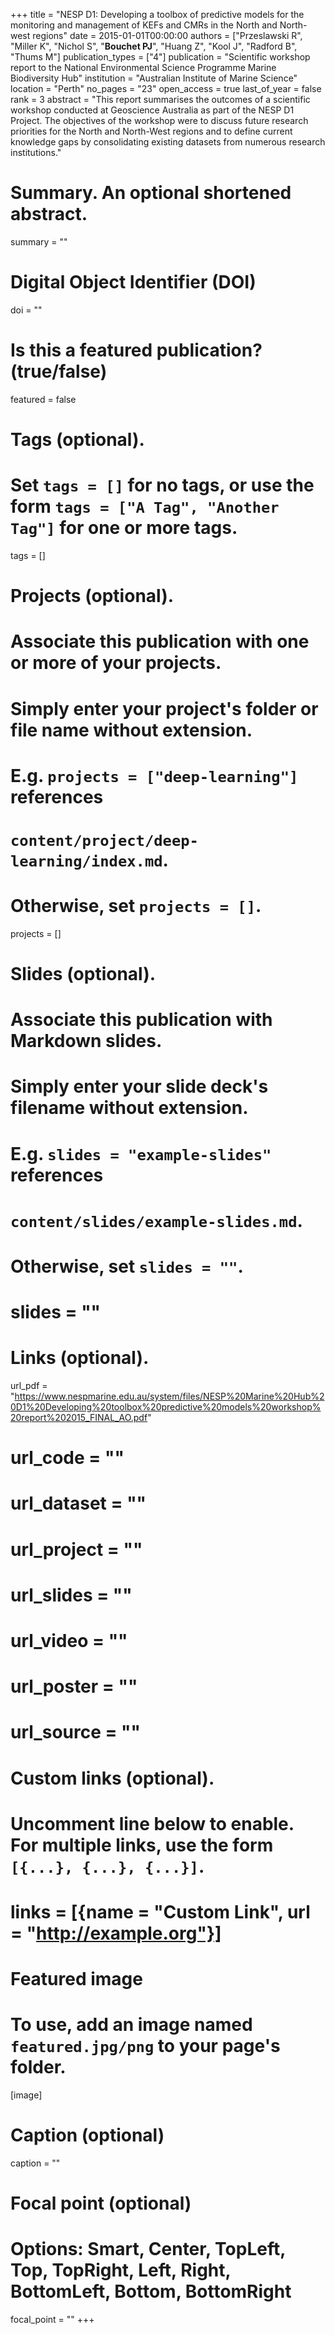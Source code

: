 +++
title = "NESP D1: Developing a toolbox of predictive models for the monitoring and management of KEFs and CMRs in the North and North-west regions"
date = 2015-01-01T00:00:00
authors = ["Przeslawski R", "Miller K", "Nichol S", "<strong>Bouchet PJ</strong>", "Huang Z", "Kool J", "Radford B", "Thums M"]
publication_types = ["4"]
publication = "Scientific workshop report to the National Environmental Science Programme Marine Biodiversity Hub"
institution = "Australian Institute of Marine Science"
location = "Perth"
no_pages = "23"
open_access = true
last_of_year = false
rank = 3
abstract = "This report summarises the outcomes of a scientific workshop conducted at Geoscience Australia as part of the NESP D1 Project. The objectives of the workshop were to discuss future research priorities for the North and North-West regions and to define current knowledge gaps by consolidating existing datasets from numerous research institutions."

# Summary. An optional shortened abstract.
summary = ""

# Digital Object Identifier (DOI)
doi = ""

# Is this a featured publication? (true/false)
featured = false

# Tags (optional).
#   Set `tags = []` for no tags, or use the form `tags = ["A Tag", "Another Tag"]` for one or more tags.
tags = []

# Projects (optional).
#   Associate this publication with one or more of your projects.
#   Simply enter your project's folder or file name without extension.
#   E.g. `projects = ["deep-learning"]` references
#   `content/project/deep-learning/index.md`.
#   Otherwise, set `projects = []`.
projects = []

# Slides (optional).
#   Associate this publication with Markdown slides.
#   Simply enter your slide deck's filename without extension.
#   E.g. `slides = "example-slides"` references
#   `content/slides/example-slides.md`.
#   Otherwise, set `slides = ""`.
# slides = ""

# Links (optional).
url_pdf = "https://www.nespmarine.edu.au/system/files/NESP%20Marine%20Hub%20D1%20Developing%20toolbox%20predictive%20models%20workshop%20report%202015_FINAL_AO.pdf"
# url_code = ""
# url_dataset = ""
# url_project = ""
# url_slides = ""
# url_video = ""
# url_poster = ""
# url_source = ""

# Custom links (optional).
#   Uncomment line below to enable. For multiple links, use the form `[{...}, {...}, {...}]`.
# links = [{name = "Custom Link", url = "http://example.org"}]

# Featured image
# To use, add an image named `featured.jpg/png` to your page's folder.
[image]
  # Caption (optional)
  caption = ""

  # Focal point (optional)
  # Options: Smart, Center, TopLeft, Top, TopRight, Left, Right, BottomLeft, Bottom, BottomRight
  focal_point = ""
+++
